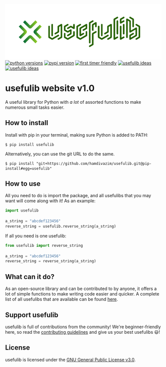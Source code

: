 <div align="center">
  <img src="https://github.com/hamdivazim/usefulib/raw/main/logo.png">
</div>
<a style="display:inline;" href="#"><img src="https://img.shields.io/badge/Python- >= 2.7 -blue?style=plastic.svg" alt="python versions" /></a>
<a style="display:inline;" href="#"><img src="https://img.shields.io/badge/pypi package- 1.0.4 -4DC71F?style=plastic.svg" alt="pypi version" /></a>
<a style="display:inline;" href="#"><img src="https://img.shields.io/badge/first timer-friendly-4DC71F?style=plastic.svg" alt="first timer friendly" /></a>
<a style="display:inline;" href="https://github.com/hamdivazim/usefulib/labels/usefulib-idea"><img src="https://img.shields.io/github/issues-raw/hamdivazim/usefulib/usefulib-idea?color=4DC71F&label=usefulib%20ideas" alt="usefulib ideas" /></a>
<a style="display:inline;" href="#"><img src="https://img.shields.io/badge/tests- all passing -4DC71F?style=plastic.svg" alt="usefulib ideas" /></a>



<h1>usefulib website v1.0</h1>
A useful library for Python with <em>a lot</em> of assorted functions to make numerous small tasks easier.

## How to install
Install with pip in your terminal, making sure Python is added to PATH:
```
$ pip install usefulib
```
Alternatively, you can use the git URL to do the same.
```
$ pip install "git+https://github.com/hamdivazim/usefulib.git@pip-install#egg=usefulib"
```

## How to use
All you need to do is import the package, and all usefulibs that you may want will come along with it! As an example:
```python
import usefulib

a_string = "abcdef123456"
reverse_string = usefulib.reverse_string(a_string)
```
If all you need is one usefulib:
```python
from usefulib import reverse_string

a_string = "abcdef123456"
reverse_string = reverse_string(a_string)
```

## What can it do?
As an open-source library and can be contributed to by anyone, it offers a lot of simple functions to make writing code easier and quicker. A complete list of all usefulibs that are available can be found [here](https://github.com/hamdivazim/usefulib/blob/main/ALLFUNCTIONS.md).

## Support usefulib
usefulib is full of contributions from the community! We're beginner-friendly here, so read the [contributing guidelines](https://github.com/hamdivazim/usefulib/blob/main/CONTRIBUTING.md) and give us your best usefulibs 😃!

## License
usefulib is licensed under the [GNU General Public License v3.0](https://github.com/hamdivazim/usefulib/blob/main/LICENSE).
